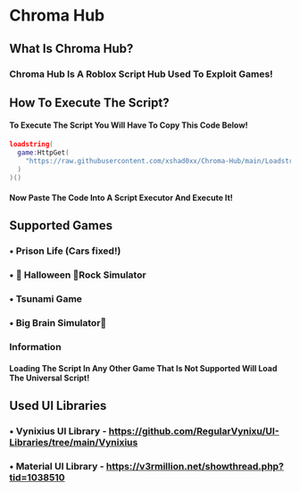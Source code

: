 # Chroma Hub

## What Is Chroma Hub?

### Chroma Hub Is A Roblox Script Hub Used To Exploit Games!

## How To Execute The Script?

#### To Execute The Script You Will Have To Copy This Code Below!

```lua
loadstring(
  game:HttpGet(
    "https://raw.githubusercontent.com/xshad0xx/Chroma-Hub/main/Loadstring.lua"
  )
)()
```

#### Now Paste The Code Into A Script Executor And Execute It!

## Supported Games

### • Prison Life (Cars fixed!)
### • 🎃 Halloween 🎃Rock Simulator
### • Tsunami Game
### • Big Brain Simulator🧠

### Information

#### Loading The Script In Any Other Game That Is Not Supported Will Load The Universal Script!

## Used UI Libraries

### • Vynixius UI Library - https://github.com/RegularVynixu/UI-Libraries/tree/main/Vynixius
### • Material UI Library - https://v3rmillion.net/showthread.php?tid=1038510

